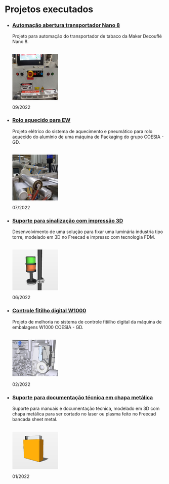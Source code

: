 # Projetos executados

- ### [Automação abertura transportador Nano 8](/Nano8-transportador-tabaco/Transportador-Abertura.md) 

  Projeto para automação do transportador de tabaco da Maker Decouflé Nano 8.

   <br>
  
  <img align="center" src="/Nano8-transportador-tabaco/Assets/botoeiras2.jpg" width="30%"/> 
  
  09/2022

- ### [Rolo aquecido para EW](/EW-roller-heater/roller-heater.md) 

  Projeto elétrico do sistema de aquecimento e pneumático para rolo aquecido do alumínio de uma máquina de Packaging do grupo COESIA - GD.

   <br>
  
  <img align="center" src="/EW-roller-heater/Assets/roller.jpg" width="30%"/> 
  
  07/2022

- ### [Suporte para sinalização com impressão 3D](/Holder-Light/holder-light.md) 

  Desenvolvimento de uma solução para fixar uma luminária industria tipo torre, modelado em 3D no Freecad e impresso com tecnologia FDM.

   <br>
  
  <img align="center" src="/Holder-Light/Assets/Sinaleiro2.png" width="30%"/> 
  
  06/2022

- ### [Controle fitilho digital W1000](tear-tape-w1000/tear-tape.md) 

  Projeto de melhoria no sistema de controle fitiilho digital da máquina de embalagens W1000 COESIA - GD.

   <br>
  
  <img src="/tear-tape-w1000/Assets/sensor.jpg" width="30%"/>
  
  02/2022


- ### [Suporte para documentação técnica em chapa metálica](Support-electrical-diagrams/holder-man.md)

  Suporte para manuais e documentação técnica, modelado em 3D com chapa metálica para ser cortado no laser ou plasma feito no Freecad bancada sheet metal.

  <br>
  
  <img align="center" src="/Support-electrical-diagrams/Assets/Ort-0.png" width="30%"/> 

  01/2022

